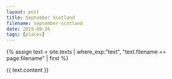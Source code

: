 ```yaml
---
layout: post
title: September Scotland
filename: september-scotland
date: 2019-09-26
tags: [places]
---
```


{% assign text = site.texts
    | where_exp:"text", "text.filename == page.filename" 
    | first %}

{{ text.content }}

